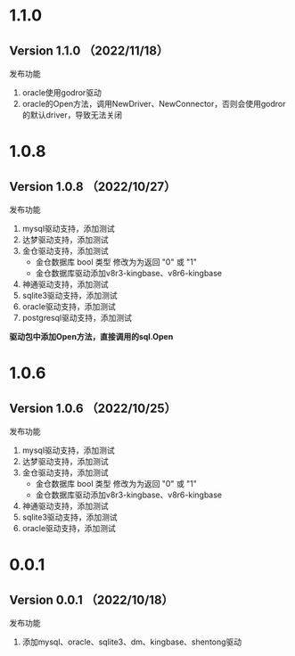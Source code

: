 # 1.1.0

## Version 1.1.0 （2022/11/18）

发布功能

1. oracle使用godror驱动
2. oracle的Open方法，调用NewDriver、NewConnector，否则会使用godror的默认driver，导致无法关闭

# 1.0.8

## Version 1.0.8 （2022/10/27）

发布功能

1. mysql驱动支持，添加测试
2. 达梦驱动支持，添加测试
3. 金仓驱动支持，添加测试
   * 金仓数据库 bool 类型 修改为为返回 "0" 或 "1"
   * 金仓数据库驱动添加v8r3-kingbase、v8r6-kingbase
4. 神通驱动支持，添加测试
5. sqlite3驱动支持，添加测试
6. oracle驱动支持，添加测试
7. postgresql驱动支持，添加测试

**驱动包中添加Open方法，直接调用的sql.Open**

# 1.0.6

## Version 1.0.6 （2022/10/25）

发布功能

1. mysql驱动支持，添加测试
2. 达梦驱动支持，添加测试
3. 金仓驱动支持，添加测试
    * 金仓数据库 bool 类型 修改为为返回 "0" 或 "1"
    * 金仓数据库驱动添加v8r3-kingbase、v8r6-kingbase
4. 神通驱动支持，添加测试
5. sqlite3驱动支持，添加测试
6. oracle驱动支持，添加测试

# 0.0.1

## Version 0.0.1 （2022/10/18）

发布功能

1. 添加mysql、oracle、sqlite3、dm、kingbase、shentong驱动